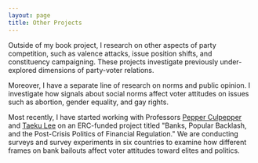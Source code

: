 ```yaml
---
layout: page
title: Other Projects
---
```


Outside of my book project, I research on other aspects of party competition, such as valence attacks, issue position shifts, and constituency campaigning. These projects investigate previously under-explored dimensions of party-voter relations. 

Moreover, I have a separate line of research on norms and public opinion. I investigate how signals about social norms affect voter attitudes on issues such as abortion, gender equality, and gay rights.

Most recently, I have started working with Professors [Pepper Culpepper](http://www.pepperculpepper.net) and [Taeku Lee](https://polisci.berkeley.edu/people/person/taeku-lee) on an ERC-funded project titled "Banks, Popular Backlash, and the Post-Crisis Politics of Financial Regulation." We are conducting surveys and survey experiments in six countries to examine how different frames on bank bailouts affect voter attitudes toward elites and politics.
